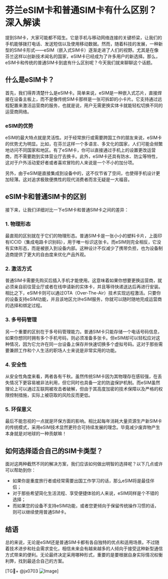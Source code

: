 # 芬兰eSIM卡和普通SIM卡有什么区别？深入解读

提到SIM卡，大家可能都不陌生。它是手机与移动网络连接的关键桥梁，让我们的手机能够拨打电话、发送短信以及使用移动数据。然而，随着科技的发展，一种新型的SIM卡形式——eSIM（嵌入式SIM卡）逐渐走进了人们的视野。尤其是在像芬兰这样以创新技术闻名的国家，eSIM卡已经成为了许多用户的新选择。那么，eSIM卡和传统的普通SIM卡到底有什么区别呢？今天我们就来聊聊这个话题。

## 什么是eSIM卡？

首先，我们得弄清楚什么是eSIM卡。简单来说，eSIM是一种嵌入式芯片，直接焊接在设备主板上，而不是像传统SIM卡那样是一张可拆卸的小卡片。它支持通过远程配置来激活运营商的服务，也就是说，用户无需更换实体卡就能轻松切换不同的运营商网络。

### eSIM的优势

eSIM的最大特点就是灵活性。对于经常旅行或需要跨国工作的朋友来说，eSIM卡的优势尤为明显。比如，在芬兰这样一个多语言、多文化的国家，人们可能会频繁地访问不同国家和地区。有了eSIM卡，你可以直接通过手机上的设置更改运营商，而不需要跑到实体营业厅去换卡。此外，eSIM卡还具有防水、防尘等特性，这对于户外活动爱好者或者喜欢冒险的人来说是一个不小的加分项。

另外，由于eSIM是直接集成到设备中的，这不仅节省了空间，也使得手机设计更加轻薄。这对追求极致便携性的现代消费者而言无疑是一大福音。

## eSIM卡和普通SIM卡的区别

接下来，让我们详细对比一下eSIM卡和普通SIM卡之间的差异：

### 1. 物理形态

最直观的区别就在于它们的物理形态。普通SIM卡是一张小小的塑料卡片，上面印有ICCID（集成电路卡识别码），用于唯一标识这张卡。而eSIM则完全相反，它没有实体形态，而是被嵌入到设备内部。这种设计不仅减少了携带负担，也为设备制造商提供了更大的自由度来优化产品外观。

### 2. 激活方式

普通SIM卡需要先购买后插入手机才能使用。这意味着如果你想要更换运营商，就必须亲自前往营业厅或者在线申请新的实体卡，并且等待快递送达后再进行安装。相比之下，eSIM卡则可以通过OTA（Over-The-Air）技术实现远程激活。只要你的设备支持eSIM功能，并且该地区允许eSIM服务，你就可以随时随地完成运营商的选择和绑定过程。

### 3. 多号码管理

另一个重要的区别在于多号码管理能力。普通SIM卡只能存储一个电话号码信息，如果你想同时拥有多个手机号码，则必须准备多张卡。但eSIM却可以轻松应对这种情况，因为它允许在同一台设备上保存并快速切换多个虚拟号码。这对于那些需要兼顾工作和个人生活的职场人士来说是非常实用的功能。

### 4. 安全性

从安全性角度来看，两者各有千秋。虽然传统SIM卡因为其物理存在感较强，在丢失情况下更容易被非法利用，但它同时也具备一定的防盗保护机制。而eSIM虽然理论上可以通过互联网被攻击者破解，但由于其高度加密的技术保障以及严格的权限控制措施，实际上被窃取的风险反而更低。

### 5. 环保意义

最后不能忽视的一点就是环保方面的影响。相比起每年消耗大量资源生产新SIM卡的传统模式，采用eSIM技术显然更符合可持续发展的理念。毕竟减少废弃物产生本身就是对地球的一种贡献嘛！

## 如何选择适合自己的SIM卡类型？

面对这两种截然不同的解决方案，我们应该如何做出明智的选择呢？以下几点或许可以帮助到你：

- 如果你是重度旅行者或经常需要出国工作学习的话，那么eSIM将是最佳伴侣；
- 对于那些希望简化生活流程、享受便捷体验的人来说，eSIM同样是个不错的选择；
- 而如果您的设备不支持eSIM功能，或者您更倾向于保留传统操作习惯的话，则可以继续使用普通SIM卡。

## 结语

总的来说，无论是eSIM还是普通SIM卡都有各自独特的优点和适用场景。不过随着技术进步和社会需求变化，相信未来会有越来越多的人倾向于接受这种新型通信方式带来的便利。无论最终决定采用哪种形式，重要的是要根据自身实际情况权衡利弊，找到最适合自己的方案。

[TG💪+ @jx0703 ![Image](https://github.com/user-attachments/assets/dbca1d08-cadb-493c-b0ec-ad6f7a83f270)]